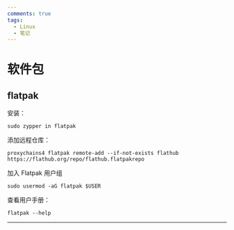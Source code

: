 ```yaml
---
comments: true
tags:
  - Linux
  - 笔记
---
```


# 软件包

## flatpak

安装：

```
sudo zypper in flatpak
```

添加远程仓库：

```
proxychains4 flatpak remote-add --if-not-exists flathub https://flathub.org/repo/flathub.flatpakrepo
```

加入 Flatpak 用户组

```
sudo usermod -aG flatpak $USER
```

查看用户手册：

```
flatpak --help
```

----

